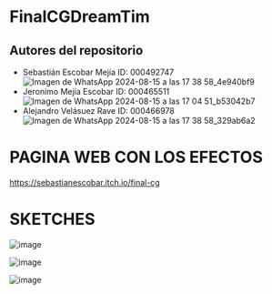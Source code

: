 # FinalCGDreamTim

## Autores del repositorio
  - Sebastián Escobar Mejía ID: 000492747
    ![Imagen de WhatsApp 2024-08-15 a las 17 38 58_4e940bf9](https://github.com/user-attachments/assets/48b43e76-8629-4532-a50e-2dd69e9e5158)
  - Jeronimo Mejía Escobar  ID: 000465511
    ![Imagen de WhatsApp 2024-08-15 a las 17 04 51_b53042b7](https://github.com/user-attachments/assets/215ffce9-4964-45cd-9198-005990afd0dd)
  - Alejandro Velásuez Rave  ID: 000466978
    ![Imagen de WhatsApp 2024-08-15 a las 17 38 58_329ab6a2](https://github.com/user-attachments/assets/993eb85e-9867-46ec-bfbe-849142c8d4ad)
###

# PAGINA WEB CON LOS EFECTOS
   https://sebastianescobar.itch.io/final-cg
# SKETCHES

![image](https://github.com/user-attachments/assets/3d2dfdb2-e0f7-48af-a052-0c2679660448)

![image](https://github.com/user-attachments/assets/a07710f1-baee-4399-8d9c-ebb9a3c2d472)

![image](https://github.com/user-attachments/assets/8b0f1ba9-e7b2-4b21-864b-7ba8e00d31c8)
